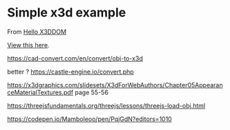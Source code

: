 # Simple x3d example

From [Hello X3DDOM](https://doc.x3dom.org/tutorials/basics/hello/)

[View this here](https://daveeveritt.github.io/x3d-example/).

https://cad-convert.com/en/convert/obj-to-x3d

better ?
https://castle-engine.io/convert.php


https://x3dgraphics.com/slidesets/X3dForWebAuthors/Chapter05AppearanceMaterialTextures.pdf 
page 55-56



https://threejsfundamentals.org/threejs/lessons/threejs-load-obj.html

https://codepen.io/Mamboleoo/pen/PqjGdN?editors=1010